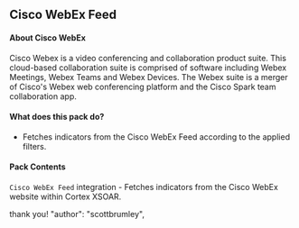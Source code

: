 Cisco WebEx Feed
---
#### About Cisco WebEx
Cisco Webex is a video conferencing and collaboration product suite. This cloud-based collaboration suite is comprised of software including Webex Meetings, Webex Teams and Webex Devices. The Webex suite is a merger of Cisco's Webex web conferencing platform and the Cisco Spark team collaboration app.

#### What does this pack do?
- Fetches indicators from the Cisco WebEx Feed according to the applied filters.

#### Pack Contents
`Cisco WebEx Feed` integration -  Fetches indicators from the Cisco WebEx website within Cortex XSOAR.
 
 
 thank you!
 "author": "scottbrumley",